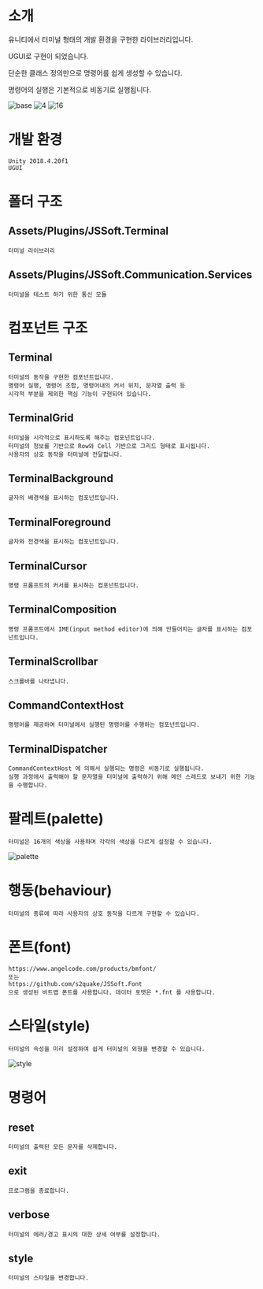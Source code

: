 # 소개

유니티에서 터미널 형태의 개발 환경을 구현한 라이브러리입니다.

UGUI로 구현이 되었습니다.

단순한 클래스 정의만으로 명령어를 쉽게 생성할 수 있습니다.

명령어의 실행은 기본적으로 비동기로 실행됩니다.

![base](./terminal.gif)
![4](./terminal-4.png)
![16](./terminal-16.png)

# 개발 환경

    Unity 2018.4.20f1
    UGUI

# 폴더 구조

## Assets/Plugins/JSSoft.Terminal

    터미널 라이브러리

## Assets/Plugins/JSSoft.Communication.Services

    터미널을 테스트 하기 위한 통신 모듈

# 컴포넌트 구조

## Terminal

    터미널의 동작을 구현한 컴포넌트입니다.
    명령어 실행, 명령어 조합, 명령어내의 커서 위치, 문자열 출력 등 
    시각적 부분을 제외한 핵심 기능이 구현되어 있습니다.

## TerminalGrid

    터미널을 시각적으로 표시하도록 해주는 컴포넌트입니다.
    터미널의 정보를 기반으로 Row와 Cell 기반으로 그리드 형태로 표시됩니다.
    사용자의 상호 동작을 터미널에 전달합니다.

## TerminalBackground

    글자의 배경색을 표시하는 컴포넌트입니다.

## TerminalForeground

    글자와 전경색을 표시하는 컴포넌트입니다.

## TerminalCursor

    명령 프롬프트의 커서를 표시하는 컴포넌트입니다.

## TerminalComposition

    명령 프롬프트에서 IME(input method editor)에 의해 만들어지는 글자를 표시하는 컴포넌트입니다.

## TerminalScrollbar

    스크롤바를 나타냅니다.

## CommandContextHost

    명령어를 제공하여 터미널에서 실행된 명령어를 수행하는 컴포넌트입니다.

## TerminalDispatcher

    CommandContextHost 에 의해서 실행되는 명령은 비동기로 실행됩니다. 
    실행 과정에서 출력해야 할 문자열을 터미널에 출력하기 위해 메인 스레드로 보내기 위한 기능을 수행합니다.

# 팔레트(palette)

    터미널은 16개의 색상을 사용하며 각각의 색상을 다르게 설정할 수 있습니다.

![palette](./palette.png)

# 행동(behaviour)

    터미널의 종류에 따라 사용자의 상호 동작을 다르게 구현할 수 있습니다.

# 폰트(font)

    https://www.angelcode.com/products/bmfont/ 
    또는 
    https://github.com/s2quake/JSSoft.Font 
    으로 생성된 비트맵 폰트를 사용합니다. 데이터 포맷은 *.fnt 를 사용합니다.

# 스타일(style)

    터미널의 속성을 미리 설정하여 쉽게 터미널의 외형을 변경할 수 있습니다.

![style](./style.png)

# 명령어

## reset

    터미널의 출력된 모든 문자를 삭제합니다.

## exit

    프로그램을 종료합니다.

## verbose

    터미널의 에러/경고 표시의 대한 상세 여부를 설정합니다.

## style

    터미널의 스타일을 변경합니다.
